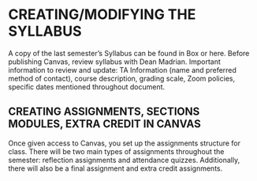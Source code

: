 # CREATING/MODIFYING THE SYLLABUS

A copy of the last semester’s Syllabus can be found in Box or here. Before publishing Canvas, review syllabus with Dean Madrian. Important information to review and update: TA Information (name and preferred method of contact), course description, grading scale, Zoom policies, specific dates mentioned throughout document.

## CREATING ASSIGNMENTS, SECTIONS MODULES, EXTRA CREDIT IN CANVAS

Once given access to Canvas, you set up the assignments structure for class. There will be two main types of assignments throughout the semester: reflection assignments and attendance quizzes. Additionally, there will also be a final assignment and extra credit assignments. 


